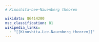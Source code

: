 ```yaml
---
# Kinoshita–Lee–Nauenberg theorem

wikidata: Q6414200
msc_classification: 81
wikipedia_links:
  - "[[Kinoshita–Lee–Nauenberg theorem]]"
---
```

